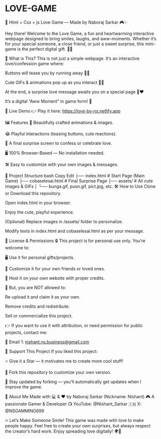 # LOVE-GAME
💖 Html + Css + js Love Game — Made by Naboraj Sarkar 🎮✨


Hey there! Welcome to the Love Game, a fun and heartwarming interactive webpage designed to bring smiles, laughs, and aww-moments. Whether it’s for your special someone, a close friend, or just a sweet surprise, this mini-game is the perfect digital gift. 🎁💕





🌟 What is This?
This is not just a simple webpage. It’s an interactive love/confession game where:

Buttons will tease you by running away 🏃💨

Cute GIFs & animations pop up as you interact 🐼🎈

At the end, a surprise love message awaits you on a special page 🎉❤️

It’s a digital “Aww Moment” in game form! 🥰




🚀 Live Demo
👉 Play it here: https://love-by-ns.netlify.app




🖼️ Features
🎨 Beautifully crafted animations & images.

😂 Playful interactions (teasing buttons, cute reactions).

🎉 A final surprise screen to confess or celebrate love.

🖥️ 100% Browser-Based — No installation needed.

🛠️ Easy to customize with your own images & messages.





📂 Project Structure
bash
Copy
Edit
├── index.html             # Start Page (Main Game)
├── cobaselesai.html       # Final Surprise Page
├── assets/                # All cute images & GIFs
│   └── bunga.gif, pusn.gif, pict.jpg, etc.
🛠️ How to Use
Clone or Download this repository.

Open index.html in your browser.

Enjoy the cute, playful experience.

(Optional) Replace images in /assets/ folder to personalize.

Modify texts in index.html and cobaselesai.html as per your message.





📜 License & Permissions
🔒 This project is for personal use only.
You’re welcome to:

🖥️ Use it for personal gifts/projects.

🎁 Customize it for your own friends or loved ones.

🚀 Host it on your own website with proper credits.

🚫 But, you are NOT allowed to:

Re-upload it and claim it as your own.

Remove credits and redistribute.

Sell or commercialize this project.




👉 If you want to use it with attribution, or need permission for public projects, contact me:

📧 Email 1: nishant.ns.business@gmail.com




🌟 Support This Project
If you liked this project:




⭐ Give it a Star — it motivates me to create more cool stuff!

🍴 Fork this repository to customize your own version.

🔄 Stay updated by forking — you’ll automatically get updates when I improve the game.




🖤 About Me
Made with 💻 & ❤️ by Naboraj Sarkar (Nickname: Nishant)
🎮 A passionate Gamer & Developer
📺 YouTube: @Nishant_Sarkar
🇮🇳 X: @NSGAMMING699




🔥 Let’s Make Someone Smile!
This game was made with love to make people happy. Feel free to create your own surprises, but always respect the creator’s hard work.
Enjoy spreading love digitally! 🌍💖
